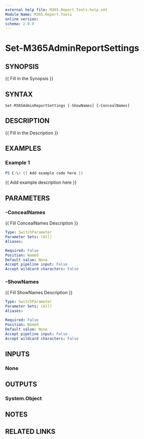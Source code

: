 ```yaml
---
external help file: M365.Report.Tools-help.xml
Module Name: M365.Report.Tools
online version:
schema: 2.0.0
---
```


# Set-M365AdminReportSettings

## SYNOPSIS
{{ Fill in the Synopsis }}

## SYNTAX

```
Set-M365AdminReportSettings [-ShowNames] [-ConcealNames]
```

## DESCRIPTION
{{ Fill in the Description }}

## EXAMPLES

### Example 1
```powershell
PS C:\> {{ Add example code here }}
```

{{ Add example description here }}

## PARAMETERS

### -ConcealNames
{{ Fill ConcealNames Description }}

```yaml
Type: SwitchParameter
Parameter Sets: (All)
Aliases:

Required: False
Position: Named
Default value: None
Accept pipeline input: False
Accept wildcard characters: False
```

### -ShowNames
{{ Fill ShowNames Description }}

```yaml
Type: SwitchParameter
Parameter Sets: (All)
Aliases:

Required: False
Position: Named
Default value: None
Accept pipeline input: False
Accept wildcard characters: False
```

## INPUTS

### None

## OUTPUTS

### System.Object
## NOTES

## RELATED LINKS
